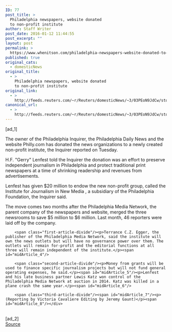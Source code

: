 ```yaml
---
ID: 77
post_title: >
  Philadelphia newspapers, website donated
  to non-profit institute
author: Staff Writer
post_date: 2016-01-12 11:44:55
post_excerpt: ""
layout: post
permalink: >
  https://www.whenitson.com/philadelphia-newspapers-website-donated-to-non-profit-institute/
published: true
original_cats:
  - domesticNews
original_title:
  - >
    Philadelphia newspapers, website donated
    to non-profit institute
original_link:
  - >
    http://feeds.reuters.com/~r/Reuters/domesticNews/~3/03PEoN9JdCw/story01.htm
canonical_url:
  - >
    http://feeds.reuters.com/~r/Reuters/domesticNews/~3/03PEoN9JdCw/story01.htm
---
```

 [ad_1]
<br><div id="articleText">
<span id="midArticle_start"/>

<span class="focusParagraph" readability="6"><p><span class="articleLocatio&lt;/span&gt;n">The owner of the Philadelphia Inquirer, the Philadelphia Daily News and the website Philly.com has donated the news organizations to a newly created non-profit institute, the Inquirer reported on Tuesday.</span></p></span><span id="midArticle_0"/><p>H.F. "Gerry" Lenfest told the Inquirer the donation was an effort to preserve independent journalism in Philadelphia and protect traditional print newspapers at a time of shrinking readership and revenues from advertisements.</p><span id="midArticle_1"/><p>Lenfest has given $20 million to endow the new non-profit group, called the Institute for Journalism in New Media , a subsidiary of the Philadelphia Foundation, the Inquirer said.</p><span id="midArticle_2"/><p>The move comes two months after the Philadelphia Media Network, the parent company of the newspapers and website, merged the three newsrooms to save $5 million to $6 million. Last month, 46 reporters were laid off by the company.</p><span id="midArticle_3"/>
        
        <span class="first-article-divide"/><p>Terrance C.Z. Egger, the publisher of the Philadelphia Media Network, said the institute will own the news outlets but will have no governance power over them. The outlets will remain for-profit and the editorial functions at all three will remain independent of the institute.</p><span id="midArticle_4"/>
        
        <span class="second-article-divide"/><p>Money from grants will be used to finance specific journalism projects but will not fund general operating expenses, he said.</p><span id="midArticle_5"/><p>Lenfest and his late business partner Lewis Katz won control of the Philadelphia Media Network at auction in 2014. Katz was killed in a plane crash the same year.</p><span id="midArticle_6"/>
        
        <span class="third-article-divide"/><span id="midArticle_7"/><p> (Reporting by Victoria Cavaliere Editing by Jeremy Gaunt)</p><span id="midArticle_8"/></div>
<br>[ad_2]
<br><a href="http://feeds.reuters.com/~r/Reuters/domesticNews/~3/03PEoN9JdCw/story01.htm">Source </a>
